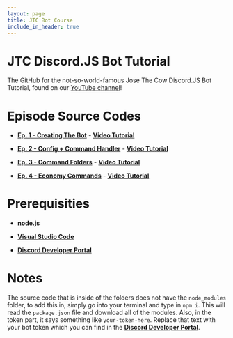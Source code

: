 ```yaml
---
layout: page
title: JTC Bot Course
include_in_header: true
---
```

# JTC Discord.JS Bot Tutorial
The GitHub for the not-so-world-famous Jose The Cow Discord.JS Bot Tutorial, found on our [YouTube channel](https://www.youtube.com/channel/UCkMW8EKQ48W9_c754vhn5Hg)!

# Episode Source Codes
- [**Ep. 1 - Creating The Bot**](https://github.com/josethecow/josethecow-bot-course/tree/main/Ep.%201%20-%20Creating%20The%20Bot) - [**Video Tutorial**](https://www.youtube.com/watch?v=AmRSjZg3_mY)
- [**Ep. 2 - Config + Command Handler**](https://github.com/josethecow/josethecow-bot-course/tree/main/Ep.%202%20-%20Config%20%2B%20Command%20Handler) - [**Video Tutorial**](https://youtu.be/xYSi_i7Uy7Q)
- [**Ep. 3 - Command Folders**](https://github.com/josethecow/josethecow-bot-course/tree/main/Ep.%203%20-%20Command%20Folders) - [**Video Tutorial**](https://youtu.be/H1tnOrbo0NI)

- [**Ep. 4 - Economy Commands**](https://github.com/josethecow/josethecow-bot-course/tree/main/Ep.%204%20-%20Economy%20Commands) - [**Video Tutorial**](https://youtu.be/pUZTtpxNMcE)

# Prerequisities
- [**node.js**](https://nodejs.org/en/download)

- [**Visual Studio Code**](https://code.visualstudio.com)

- [**Discord Developer Portal**](http://discord.com/developers/)

# Notes
The source code that is inside of the folders does not have the `node_modules` folder, to add this in, simply go into your terminal and type in `npm i`. This will read the `package.json` file and download all of the modules. Also, in the token part, it says something like `your-token-here`. Replace that text with your bot token which you can find in the [**Discord Developer Portal**](http://discord.com/developers/).



